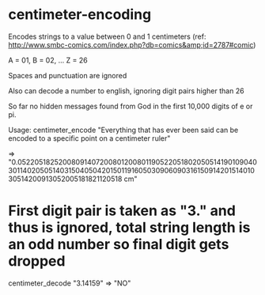 centimeter-encoding
===================

Encodes strings to a value between 0 and 1 centimeters (ref: http://www.smbc-comics.com/index.php?db=comics&amp;id=2787#comic)

A = 01, B = 02, ... Z = 26

Spaces and punctuation are ignored

Also can decode a number to english, ignoring digit pairs higher than 26

So far no hidden messages found from God in the first 10,000 digits of e or pi.

Usage: 
 centimeter_encode "Everything that has ever been said can be encoded to a specific point on a centimeter ruler"

=> "0.052205182520080914072008012008011905220518020505141901090403011402050514031504050420150119160503090609031615091420151401030514200913052005181821120518 cm"

 # First digit pair is taken as "3." and thus is ignored, total string length is an odd number so final digit gets dropped
 centimeter_decode "3.14159"
=> "NO"